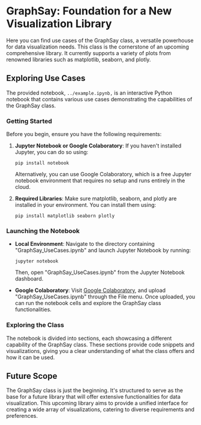 
# GraphSay: Foundation for a New Visualization Library

Here you can find use cases of the GraphSay class, a versatile powerhouse for data visualization needs. This class is the cornerstone of an upcoming comprehensive library. It currently supports a variety of plots from renowned libraries such as matplotlib, seaborn, and plotly.

## Exploring Use Cases

The provided notebook, `../example.ipynb,` is an interactive Python notebook that contains various use cases demonstrating the capabilities of the GraphSay class. 

### Getting Started

Before you begin, ensure you have the following requirements:

1. **Jupyter Notebook or Google Colaboratory**: If you haven't installed Jupyter, you can do so using:
   ```
   pip install notebook
   ```
   Alternatively, you can use Google Colaboratory, which is a free Jupyter notebook environment that requires no setup and runs entirely in the cloud.

2. **Required Libraries**: Make sure matplotlib, seaborn, and plotly are installed in your environment. You can install them using:
   ```
   pip install matplotlib seaborn plotly
   ```

### Launching the Notebook

- **Local Environment**:
  Navigate to the directory containing "GraphSay_UseCases.ipynb" and launch Jupyter Notebook by running:
  ```
  jupyter notebook
  ```
  Then, open "GraphSay_UseCases.ipynb" from the Jupyter Notebook dashboard.

- **Google Colaboratory**:
  Visit [Google Colaboratory](https://colab.research.google.com/), and upload "GraphSay_UseCases.ipynb" through the File menu. Once uploaded, you can run the notebook cells and explore the GraphSay class functionalities.

### Exploring the Class

The notebook is divided into sections, each showcasing a different capability of the GraphSay class. These sections provide code snippets and visualizations, giving you a clear understanding of what the class offers and how it can be used.

## Future Scope

The GraphSay class is just the beginning. It's structured to serve as the base for a future library that will offer extensive functionalities for data visualization. This upcoming library aims to provide a unified interface for creating a wide array of visualizations, catering to diverse requirements and preferences.
